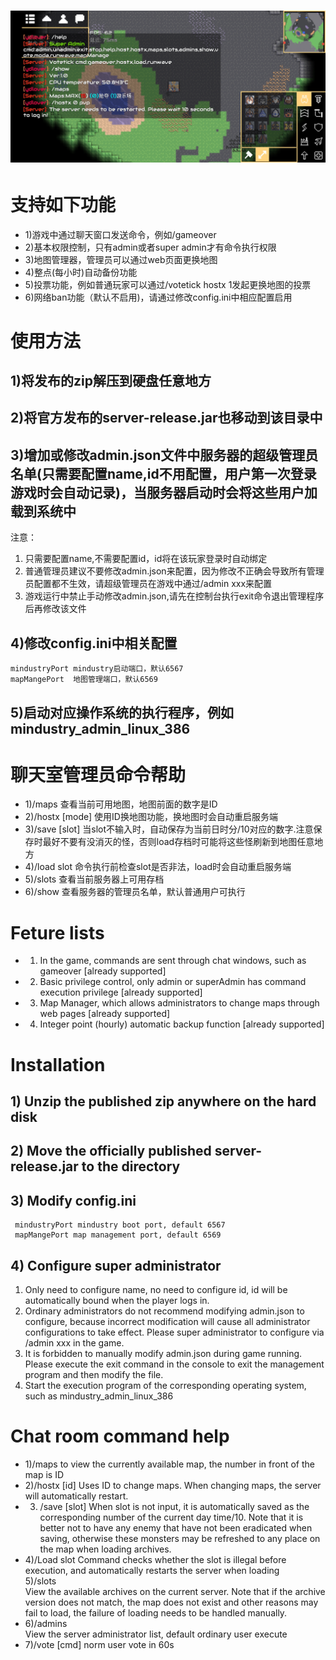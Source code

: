 ![效果展示](https://github.com/ydlover/mindustry_admin/blob/master/web/demo_hostx.jpg?raw=true)
==========

支持如下功能
===========
* 1)游戏中通过聊天窗口发送命令，例如/gameover  
* 2)基本权限控制，只有admin或者super admin才有命令执行权限  
* 3)地图管理器，管理员可以通过web页面更换地图   
* 4)整点(每小时)自动备份功能   
* 5)投票功能，例如普通玩家可以通过/votetick hostx 1发起更换地图的投票  
* 6)网络ban功能（默认不启用)，请通过修改config.ini中相应配置启用  

使用方法
=========
## 1)将发布的zip解压到硬盘任意地方
## 2)将官方发布的server-release.jar也移动到该目录中
## 3)增加或修改admin.json文件中服务器的超级管理员名单(只需要配置name,id不用配置，用户第一次登录游戏时会自动记录)，当服务器启动时会将这些用户加载到系统中  
注意：  
1. 只需要配置name,不需要配置id，id将在该玩家登录时自动绑定  
2. 普通管理员建议不要修改admin.json来配置，因为修改不正确会导致所有管理员配置都不生效，请超级管理员在游戏中通过/admin xxx来配置  
2. 游戏运行中禁止手动修改admin.json,请先在控制台执行exit命令退出管理程序后再修改该文件

## 4)修改config.ini中相关配置
    mindustryPort mindustry启动端口，默认6567  
    mapMangePort  地图管理端口，默认6569  
## 5)启动对应操作系统的执行程序，例如 mindustry_admin_linux_386


聊天室管理员命令帮助
====================
* 1)/maps 查看当前可用地图，地图前面的数字是ID
* 2)/hostx <map id> [mode] 使用ID换地图功能，换地图时会自动重启服务端
* 3)/save [slot] 当slot不输入时，自动保存为当前日时分/10对应的数字.注意保存时最好不要有没消灭的怪，否则load存档时可能将这些怪刷新到地图任意地方
* 4)/load slot 命令执行前检查slot是否非法，load时会自动重启服务端
* 5)/slots 查看当前服务器上可用存档
* 6)/show 查看服务器的管理员名单，默认普通用户可执行
 
Feture lists
============
* 1) In the game, commands are sent through chat windows, such as gameover [already supported]
* 2) Basic privilege control, only admin or superAdmin has command execution privilege [already supported]
* 3) Map Manager, which allows administrators to change maps through web pages [already supported]
* 4) Integer point (hourly) automatic backup function [already supported]
 
Installation
============
## 1) Unzip the published zip anywhere on the hard disk
## 2) Move the officially published server-release.jar to the directory
## 3) Modify config.ini
     mindustryPort mindustry boot port, default 6567
     mapMangePort map management port, default 6569
## 4) Configure super administrator
1. Only need to configure name, no need to configure id, id will be automatically bound when the player logs in.  
2. Ordinary administrators do not recommend modifying admin.json to configure, because incorrect modification will cause all administrator configurations to take effect. Please super administrator to configure via /admin xxx in the game.  
3. It is forbidden to manually modify admin.json during game running. Please execute the exit command in the console to exit the management program and then modify the file.  
4. Start the execution program of the corresponding operating system, such as mindustry_admin_linux_386
 
Chat room command help
===================================
 * 1)/maps 
 to view the currently available map, the number in front of the map is ID  
* 2)/hostx [id] <mode> 
 Uses ID to change maps. When changing maps, the server will automatically restart.  
* 3) /save [slot] 
 When slot is not input, it is automatically saved as the corresponding number of the current day time/10. Note that it is better not to have any enemy that have not been eradicated when saving, otherwise these monsters may be refreshed to any place on the map when loading archives.  
* 4)/Load slot 
 Command checks whether the slot is illegal before execution, and automatically restarts the server when loading  
 5)/slots   
 View the available archives on the current server. Note that if the archive version does not match, the map does not exist and other reasons may fail to load, the failure of loading needs to be handled manually.  
* 6)/admins  
  View the server administrator list, default ordinary user execute  
* 7)/vote [cmd] norm user vote in 60s  

